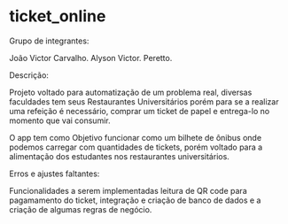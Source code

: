 # ticket_online

Grupo de integrantes:

João Victor Carvalho.
Alyson Victor.
Peretto.

Descrição:

Projeto voltado para automatização de um problema real, diversas faculdades tem seus Restaurantes Universitários porém para se a realizar uma refeição é necessário, comprar um ticket de papel e entrega-lo no momento que vai consumir.

O app tem como Objetivo funcionar como um bilhete de ônibus onde podemos carregar com quantidades de tickets, porém voltado para a alimentação dos estudantes nos restaurantes universitários.

Erros e ajustes faltantes:

Funcionalidades a serem implementadas leitura de QR code para pagamamento do ticket, integração e criação de banco de dados e a criação de algumas regras de negócio.

